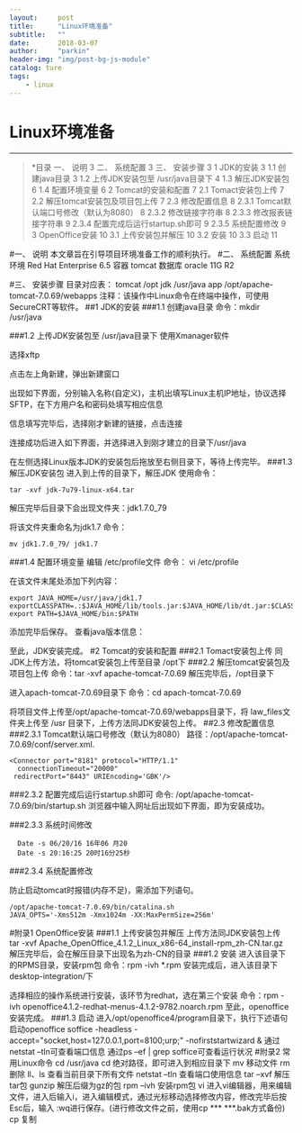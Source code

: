 ```yaml
---
layout:     post
title:      "Linux环境准备"
subtitle:   ""
date:       2018-03-07
author:     "parkin"
header-img: "img/post-bg-js-module"
catalog: ture
tags:
    - linux
---
```

# Linux环境准备

------

> *目录
一、 说明 3
二、 系统配置 3
三、 安装步骤 3
1 JDK的安装 3
1.1 创建java目录 3
1.2 上传JDK安装包至 /usr/java目录下 4
1.3 解压JDK安装包 6
1.4 配置环境变量 6
2 Tomcat的安装和配置 7
2.1 Tomact安装包上传 7
2.2 解压tomcat安装包及项目包上传 7
2.3 修改配置信息 8
2.3.1 Tomcat默认端口号修改（默认为8080） 8
2.3.2 修改链接字符串 8
2.3.3 修改报表链接字符串 9
2.3.4 配置完成后运行startup.sh即可 9
2.3.5 系统配置修改 9
3 OpenOffice安装 10
3.1 上传安装包并解压 10
3.2 安装 10
3.3 启动 11


#一、 说明
本文章旨在引导项目环境准备工作的顺利执行。
#二、 系统配置
系统环境 Red Hat Enterprise 6.5
容器 tomcat
数据库 oracle 11G R2

#三、 安装步骤
目录对应表：
tomcat /opt
jdk /usr/java
app /opt/apache-tomcat-7.0.69/webapps
注释：该操作中Linux命令在终端中操作，可使用SecureCRT等软件。
##1 JDK的安装
###1.1 创建java目录
命令：mkdir /usr/java

###1.2 上传JDK安装包至 /usr/java目录下
使用Xmanager软件

选择xftp

点击左上角新建，弹出新建窗口

出现如下界面，分别输入名称(自定义)，主机出填写Linux主机IP地址，协议选择SFTP，在下方用户名和密码处填写相应信息

信息填写完毕后，选择刚才新建的链接，点击连接

连接成功后进入如下界面，并选择进入到刚才建立的目录下/usr/java

在左侧选择Linux版本JDK的安装包后拖放至右侧目录下，等待上传完毕。
###1.3 解压JDK安装包
进入到上传的目录下，解压JDK
使用命令：
```
tar -xvf jdk-7u79-linux-x64.tar
```
解压完毕后目录下会出现文件夹：jdk1.7.0_79

将该文件夹重命名为jdk1.7
命令：
```
mv jdk1.7.0_79/ jdk1.7
```

###1.4 配置环境变量
编辑 /etc/profile文件
命令： vi /etc/profile

在该文件末尾处添加下列内容：
```
export JAVA_HOME=/usr/java/jdk1.7
exportCLASSPATH=.:$JAVA_HOME/lib/tools.jar:$JAVA_HOME/lib/dt.jar:$CLASSPATH
export PATH=$JAVA_HOME/bin:$PATH
```
添加完毕后保存。
查看java版本信息：

至此，JDK安装完成。
#2 Tomcat的安装和配置
###2.1 Tomact安装包上传
同JDK上传方法，将tomcat安装包上传至目录 /opt下
###2.2 解压tomcat安装包及项目包上传
命令：tar -xvf apache-tomcat-7.0.69
解压完毕后，/opt目录下

进入apach-tomcat-7.0.69目录下
命令：cd apach-tomcat-7.0.69

将项目文件上传至/opt/apache-tomcat-7.0.69/webapps目录下，将 law_files文件夹上传至 /usr 目录下，上传方法同JDK安装包上传。
##2.3 修改配置信息
###2.3.1 Tomcat默认端口号修改（默认为8080）
路径：/opt/apache-tomcat-7.0.69/conf/server.xml.
```
<Connector port="8181" protocol="HTTP/1.1"
  connectionTimeout="20000"
 redirectPort="8443" URIEncoding='GBK'/>
```


###2.3.2 配置完成后运行startup.sh即可
命令: /opt/apache-tomcat-7.0.69/bin/startup.sh
浏览器中输入网址后出现如下界面，即为安装成功。

###2.3.3 系统时间修改
```
  Date -s 06/20/16 16年06 月20
  Date -s 20:16:25 20时16分25秒
```
###2.3.4 系统配置修改


防止启动tomcat时报错(内存不足)，需添加下列语句。
```
/opt/apache-tomcat-7.0.69/bin/catalina.sh
JAVA_OPTS='-Xms512m -Xmx1024m -XX:MaxPermSize=256m'
```

#附录1 OpenOffice安装
###1.1 上传安装包并解压
上传方法同JDK安装包上传
tar -xvf Apache_OpenOffice_4.1.2_Linux_x86-64_install-rpm_zh-CN.tar.gz
解压完毕后，会在解压目录下出现名为zh-CN的目录
###1.2 安装
进入该目录下的RPMS目录，安装rpm包
命令：rpm -ivh *.rpm
安装完成后，进入该目录下desktop-integration/下

选择相应的操作系统进行安装，该环节为redhat，选在第三个安装
命令：rpm -ivh openoffice4.1.2-redhat-menus-4.1.2-9782.noarch.rpm
至此，openoffice安装完成。
###1.3 启动
进入/opt/openoffice4/program目录下，执行下述语句启动openoffice
soffice -headless -accept="socket,host=127.0.0.1,port=8100;urp;" -nofirststartwizard &
通过netstat –tln可查看端口信息
通过ps –ef | grep soffice可查看运行状况
#附录2 常用Linux命令
cd /usr/java cd 绝对路径，即可进入到相应目录下
mv 移动文件
rm 删除
ll、ls 查看当前目录下所有文件
netstat –tln 查看端口使用信息
tar –xvf 解压tar包
gunzip 解压后缀为gz的包
rpm –ivh 安装rpm包
vi 进入vi编辑器，用来编辑文件，进入后输入i，进入编辑模式，通过光标移动选择修改内容，修改完毕后按Esc后，输入 :wq进行保存。(进行修改文件之前，使用cp *** ***.bak方式备份)
cp 复制





